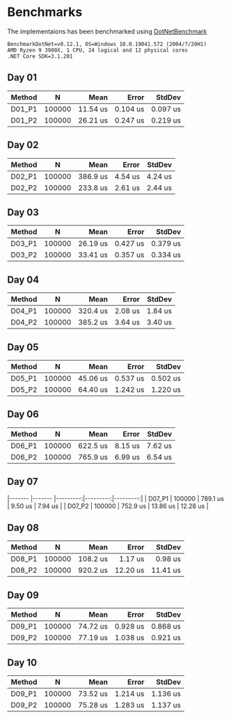 # Benchmarks
The implementaions has been benchmarked using [DotNetBenchmark](https://github.com/dotnet/BenchmarkDotNet)

```
BenchmarkDotNet=v0.12.1, OS=Windows 10.0.19041.572 (2004/?/20H1)
AMD Ryzen 9 3900X, 1 CPU, 24 logical and 12 physical cores
.NET Core SDK=3.1.201
```

## Day 01
| Method |      N |     Mean |    Error |   StdDev |
|------- |------- |---------:|---------:|---------:|
| D01_P1 | 100000 | 11.54 us | 0.104 us | 0.097 us |
| D01_P2 | 100000 | 26.21 us | 0.247 us | 0.219 us |

## Day 02
| Method |      N |     Mean |   Error |  StdDev |
|------- |------- |---------:|--------:|--------:|
| D02_P1 | 100000 | 386.9 us | 4.54 us | 4.24 us |
| D02_P2 | 100000 | 233.8 us | 2.61 us | 2.44 us |

## Day 03
| Method |      N |     Mean |    Error |   StdDev |
|------- |------- |---------:|---------:|---------:|
| D03_P1 | 100000 | 26.19 us | 0.427 us | 0.379 us |
| D03_P2 | 100000 | 33.41 us | 0.357 us | 0.334 us |

## Day 04
| Method |      N |     Mean |   Error |  StdDev |
|------- |------- |---------:|--------:|--------:|
| D04_P1 | 100000 | 320.4 us | 2.08 us | 1.84 us |
| D04_P2 | 100000 | 385.2 us | 3.64 us | 3.40 us |

## Day 05
| Method |      N |     Mean |    Error |   StdDev |
|------- |------- |---------:|---------:|---------:|
| D05_P1 | 100000 | 45.06 us | 0.537 us | 0.502 us |
| D05_P2 | 100000 | 64.40 us | 1.242 us | 1.220 us |

## Day 06
| Method |      N |     Mean |   Error |  StdDev |
|------- |------- |---------:|--------:|--------:|
| D06_P1 | 100000 | 622.5 us | 8.15 us | 7.62 us |
| D06_P2 | 100000 | 765.9 us | 6.99 us | 6.54 us |

## Day 07
|------- |------- |---------:|---------:|---------:|
| D07_P1 | 100000 | 789.1 us |  9.50 us |  7.94 us |
| D07_P2 | 100000 | 752.9 us | 13.86 us | 12.28 us |

## Day 08
| Method |      N |     Mean |    Error |   StdDev |
|------- |------- |---------:|---------:|---------:|
| D08_P1 | 100000 | 108.2 us |  1.17 us |  0.98 us |
| D08_P2 | 100000 | 920.2 us | 12.20 us | 11.41 us |

## Day 09
| Method |      N |     Mean |    Error |   StdDev |
|------- |------- |---------:|---------:|---------:|
| D09_P1 | 100000 | 74.72 us | 0.928 us | 0.868 us |
| D09_P2 | 100000 | 77.19 us | 1.038 us | 0.921 us |

## Day 10
| Method |      N |     Mean |    Error |   StdDev |
|------- |------- |---------:|---------:|---------:|
| D09_P1 | 100000 | 73.52 us | 1.214 us | 1.136 us |
| D09_P2 | 100000 | 75.28 us | 1.283 us | 1.137 us |